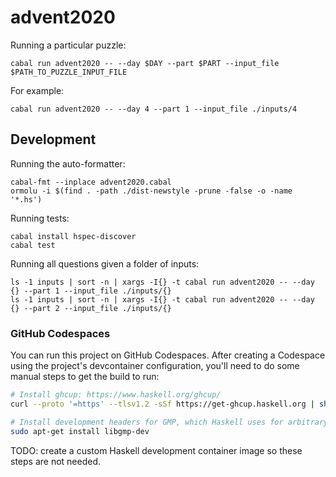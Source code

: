 # advent2020

Running a particular puzzle:

```
cabal run advent2020 -- --day $DAY --part $PART --input_file $PATH_TO_PUZZLE_INPUT_FILE
```

For example:

```
cabal run advent2020 -- --day 4 --part 1 --input_file ./inputs/4
```

## Development

Running the auto-formatter:

```
cabal-fmt --inplace advent2020.cabal
ormolu -i $(find . -path ./dist-newstyle -prune -false -o -name '*.hs')
```

Running tests:

```
cabal install hspec-discover
cabal test
```

Running all questions given a folder of inputs:

```
ls -1 inputs | sort -n | xargs -I{} -t cabal run advent2020 -- --day {} --part 1 --input_file ./inputs/{}
ls -1 inputs | sort -n | xargs -I{} -t cabal run advent2020 -- --day {} --part 2 --input_file ./inputs/{}
```

### GitHub Codespaces

You can run this project on GitHub Codespaces. After creating a Codespace using the project's devcontainer configuration, you'll need to do some manual steps to get the build to run:

```sh
# Install ghcup: https://www.haskell.org/ghcup/
curl --proto '=https' --tlsv1.2 -sSf https://get-ghcup.haskell.org | sh

# Install development headers for GMP, which Haskell uses for arbitrary-precision arithmetic.
sudo apt-get install libgmp-dev
```

TODO: create a custom Haskell development container image so these steps are not needed.

